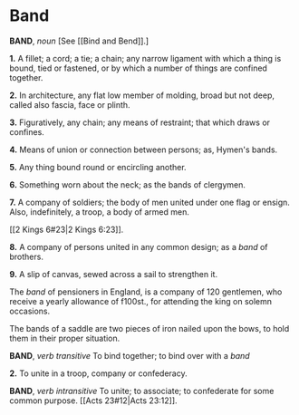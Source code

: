 # Band

**BAND**, _noun_ \[See [[Bind and Bend]].\]

**1.** A fillet; a cord; a tie; a chain; any narrow ligament with which a thing is bound, tied or fastened, or by which a number of things are confined together.

**2.** In architecture, any flat low member of molding, broad but not deep, called also fascia, face or plinth.

**3.** Figuratively, any chain; any means of restraint; that which draws or confines.

**4.** Means of union or connection between persons; as, Hymen's bands.

**5.** Any thing bound round or encircling another.

**6.** Something worn about the neck; as the bands of clergymen.

**7.** A company of soldiers; the body of men united under one flag or ensign. Also, indefinitely, a troop, a body of armed men.

[[2 Kings 6#23|2 Kings 6:23]].

**8.** A company of persons united in any common design; as a _band_ of brothers.

**9.** A slip of canvas, sewed across a sail to strengthen it.

The _band_ of pensioners in England, is a company of 120 gentlemen, who receive a yearly allowance of f100st., for attending the king on solemn occasions.

The bands of a saddle are two pieces of iron nailed upon the bows, to hold them in their proper situation.

**BAND**, _verb transitive_ To bind together; to bind over with a _band_

**2.** To unite in a troop, company or confederacy.

**BAND**, _verb intransitive_ To unite; to associate; to confederate for some common purpose. [[Acts 23#12|Acts 23:12]].